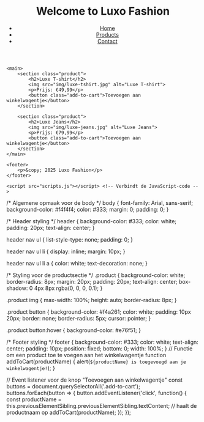 <!DOCTYPE html>
<html lang="nl">
<head>
    <meta charset="UTF-8">
    <meta name="viewport" content="width=device-width, initial-scale=1.0">
    <title>Luxo Fashion</title>
    <link rel="stylesheet" href="styles.css"> <!-- Verbindt de CSS-stijl -->
</head>
<body>
    <header>
        <h1>Welcome to Luxo Fashion</h1>
        <nav>
            <ul>
                <li><a href="#">Home</a></li>
                <li><a href="#">Products</a></li>
                <li><a href="#">Contact</a></li>
            </ul>
        </nav>
    </header>

    <main>
        <section class="product">
            <h2>Luxe T-shirt</h2>
            <img src="img/luxe-tshirt.jpg" alt="Luxe T-shirt">
            <p>Prijs: €49,99</p>
            <button class="add-to-cart">Toevoegen aan winkelwagentje</button>
        </section>

        <section class="product">
            <h2>Luxe Jeans</h2>
            <img src="img/luxe-jeans.jpg" alt="Luxe Jeans">
            <p>Prijs: €79,99</p>
            <button class="add-to-cart">Toevoegen aan winkelwagentje</button>
        </section>
    </main>

    <footer>
        <p>&copy; 2025 Luxo Fashion</p>
    </footer>

    <script src="scripts.js"></script> <!-- Verbindt de JavaScript-code -->
</body>
</html>
/* Algemene opmaak voor de body */
body {
    font-family: Arial, sans-serif;
    background-color: #f4f4f4;
    color: #333;
    margin: 0;
    padding: 0;
}

/* Header styling */
header {
    background-color: #333;
    color: white;
    padding: 20px;
    text-align: center;
}

header nav ul {
    list-style-type: none;
    padding: 0;
}

header nav ul li {
    display: inline;
    margin: 10px;
}

header nav ul li a {
    color: white;
    text-decoration: none;
}

/* Styling voor de productsectie */
.product {
    background-color: white;
    border-radius: 8px;
    margin: 20px;
    padding: 20px;
    text-align: center;
    box-shadow: 0 4px 8px rgba(0, 0, 0, 0.1);
}

.product img {
    max-width: 100%;
    height: auto;
    border-radius: 8px;
}

.product button {
    background-color: #f4a261;
    color: white;
    padding: 10px 20px;
    border: none;
    border-radius: 5px;
    cursor: pointer;
}

.product button:hover {
    background-color: #e76f51;
}

/* Footer styling */
footer {
    background-color: #333;
    color: white;
    text-align: center;
    padding: 10px;
    position: fixed;
    bottom: 0;
    width: 100%;
}
// Functie om een product toe te voegen aan het winkelwagentje
function addToCart(productName) {
    alert(`${productName} is toegevoegd aan je winkelwagentje!`);
}

// Event listener voor de knop "Toevoegen aan winkelwagentje"
const buttons = document.querySelectorAll('.add-to-cart');
buttons.forEach(button => {
    button.addEventListener('click', function() {
        const productName = this.previousElementSibling.previousElementSibling.textContent; // haalt de productnaam op
        addToCart(productName);
    });
});
